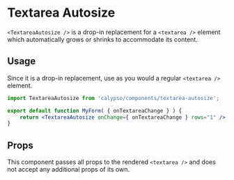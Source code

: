 # Textarea Autosize

`<TextareaAutosize />` is a drop-in replacement for a `<textarea />` element which automatically grows or shrinks to accommodate its content.

## Usage

Since it is a drop-in replacement, use as you would a regular `<textarea />` element.

```jsx
import TextareaAutosize from 'calypso/components/textarea-autosize';

export default function MyForm( { onTextareaChange } ) {
	return <TextareaAutosize onChange={ onTextareaChange } rows="1" />;
}
```

## Props

This component passes all props to the rendered `<textarea />` and does not accept any additional props of its own.
